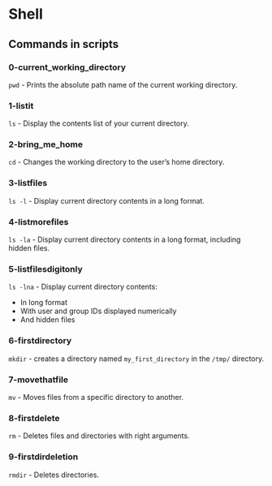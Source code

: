 # Shell

## Commands in scripts

### 0-current_working_directory

`pwd` - Prints the absolute path name of the current working directory.

### 1-listit

`ls` - Display the contents list of your current directory.

### 2-bring_me_home

`cd` - Changes the working directory to the user’s home directory.

### 3-listfiles

`ls -l` - Display current directory contents in a long format.

### 4-listmorefiles

`ls -la` - Display current directory contents in a long format, including hidden files.

### 5-listfilesdigitonly

`ls -lna` - Display current directory contents:

* In long format
* With user and group IDs displayed numerically
* And hidden files

### 6-firstdirectory

`mkdir` - creates a directory named `my_first_directory` in the `/tmp/` directory.

### 7-movethatfile

`mv` - Moves files from a specific directory to another.

### 8-firstdelete

`rm` - Deletes files and directories with right arguments.


### 9-firstdirdeletion

`rmdir` - Deletes directories.

